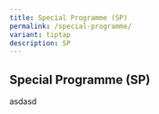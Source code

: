 ```yaml
---
title: Special Programme (SP)
permalink: /special-programme/
variant: tiptap
description: SP
---
```

<h2>Special Programme (SP)</h2>
<p>asdasd</p>